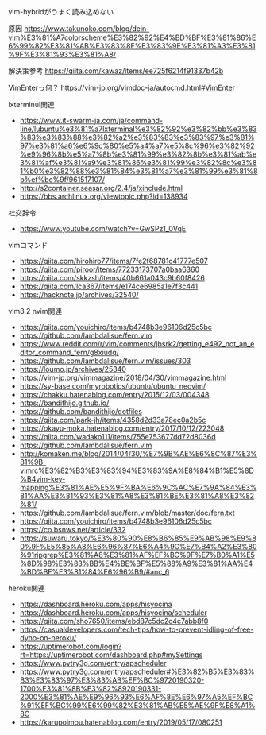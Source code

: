vim-hybridがうまく読み込めない

原因
https://www.takunoko.com/blog/dein-vim%E3%81%A7colorscheme%E3%82%92%E4%BD%BF%E3%81%86%E6%99%82%E3%81%AB%E3%83%8F%E3%83%9E%E3%81%A3%E3%81%9F%E3%81%93%E3%81%A8/

解決策参考
https://qiita.com/kawaz/items/ee725f6214f91337b42b

VimEnterっ何？
https://vim-jp.org/vimdoc-ja/autocmd.html#VimEnter

lxterminul関連
- https://www.it-swarm-ja.com/ja/command-line/lubuntu%e3%81%a7lxterminal%e3%82%92%e3%82%bb%e3%83%83%e3%83%88%e3%82%a2%e3%83%83%e3%83%97%e3%81%97%e3%81%a6%e6%9c%80%e5%a4%a7%e5%8c%96%e3%82%92%e9%96%8b%e5%a7%8b%e3%81%99%e3%82%8b%e3%81%ab%e3%81%af%e3%81%a9%e3%81%86%e3%81%99%e3%82%8c%e3%81%b0%e3%82%88%e3%81%84%e3%81%a7%e3%81%99%e3%81%8b%ef%bc%9f/961517107/
- http://s2container.seasar.org/2.4/ja/xinclude.html
- https://bbs.archlinux.org/viewtopic.php?id=138934

社交辞令
- https://www.youtube.com/watch?v=GwSPz1_0VqE

vimコマンド
- https://qiita.com/hirohiro77/items/7fe2f68781c41777e507
- https://qiita.com/piroor/items/77233173707a0baa6360
- https://qiita.com/skkzsh/items/40b661a043c9b60f8426
- https://qiita.com/lca367/items/e174ce6985a1e7f3c441
- https://hacknote.jp/archives/32540/


vim8.2 nvim関連
- https://qiita.com/youichiro/items/b4748b3e96106d25c5bc
- https://github.com/lambdalisue/fern.vim
- https://www.reddit.com/r/vim/comments/jbsrk2/getting_e492_not_an_editor_command_fern/g8xiudq/
- https://github.com/lambdalisue/fern.vim/issues/303
- https://loumo.jp/archives/25340
- https://vim-jp.org/vimmagazine/2018/04/30/vimmagazine.html
- https://sy-base.com/myrobotics/ubuntu/ubuntu_neovim/
- https://chakku.hatenablog.com/entry/2015/12/03/004348
- https://bandithijo.github.io/
- https://github.com/bandithijo/dotfiles
- https://qiita.com/park-jh/items/4358d2d33a78ec0a2b5c
- https://okayu-moka.hatenablog.com/entry/2017/10/12/223048
- https://qiita.com/wadako111/items/755e753677dd72d8036d
- https://github.com/lambdalisue/fern.vim
- http://komaken.me/blog/2014/04/30/%E7%9B%AE%E6%8C%87%E3%81%9B-vimrc%E3%82%B3%E3%83%94%E3%83%9A%E8%84%B1%E5%8D%B4vim-key-mapping%E3%81%AE%E5%9F%BA%E6%9C%AC%E7%9A%84%E3%81%AA%E3%81%93%E3%81%A8%E3%81%BE%E3%81%A8%E3%82%81/
- https://github.com/lambdalisue/fern.vim/blob/master/doc/fern.txt
- https://qiita.com/youichiro/items/b4748b3e96106d25c5bc
- https://co.bsnws.net/article/332
- https://suwaru.tokyo/%E3%80%90%E8%B6%85%E9%AB%98%E9%80%9F%E5%85%A8%E6%96%87%E6%A4%9C%E7%B4%A2%E3%80%91ripgrep%E3%81%A8%E3%81%AF%EF%BC%9F%E7%B0%A1%E5%8D%98%E3%83%BB%E4%BE%BF%E5%88%A9%E3%81%AA%E4%BD%BF%E3%81%84%E6%96%B9/#anc_6



heroku関連
- https://dashboard.heroku.com/apps/hisyocina
- https://dashboard.heroku.com/apps/hisyocina/scheduler
- https://qiita.com/sho7650/items/ebd87c5dc2c4c7abb8f0
- https://casualdevelopers.com/tech-tips/how-to-prevent-idling-of-free-dyno-on-heroku/
- https://uptimerobot.com/login?rt=https://uptimerobot.com/dashboard.php#mySettings
- https://www.pytry3g.com/entry/apscheduler
- https://www.pytry3g.com/entry/apscheduler#%E3%82%B5%E3%83%B3%E3%83%97%E3%83%AB%EF%BC%9720190320-1700%E3%81%8B%E3%82%8920190331-2000%E3%81%AE%E9%96%93%E6%AF%8E%E6%97%A5%EF%BC%91%EF%BC%99%E6%99%82%E3%81%AB%E5%AE%9F%E8%A1%8C
- https://karupoimou.hatenablog.com/entry/2019/05/17/080251

